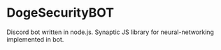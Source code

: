 # DogeSecurityBOT
Discord bot written in node.js. Synaptic JS library for neural-networking implemented in bot. 
